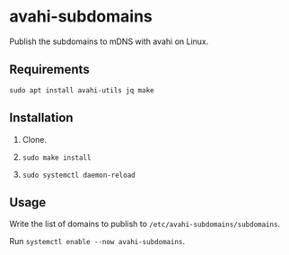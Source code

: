 # avahi-subdomains

Publish the subdomains to mDNS with avahi on Linux.

## Requirements

```shell
sudo apt install avahi-utils jq make
```

## Installation

1. Clone.

2. `sudo make install`

3. `sudo systemctl daemon-reload`

## Usage

Write the list of domains to publish to `/etc/avahi-subdomains/subdomains`.

Run `systemctl enable --now avahi-subdomains`.
